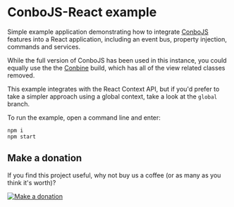 ConboJS-React example
=====================

Simple example application demonstrating how to integrate
[ConboJS](https://www.npmjs.com/package/conbo) features into a React application,
including an event bus, property injection, commands and services.

While the full version of ConboJS has been used in this instance, you could equally
use the the [Conbine](https://www.npmjs.com/package/conbine) build, which has all
of the view related classes removed.

This example integrates with the React Context API, but if you'd prefer to take
a simpler approach using a global context, take a look at the `global` branch.

To run the example, open a command line and enter:

```
npm i
npm start
```

Make a donation
---------------

If you find this project useful, why not buy us a coffee (or as many as you think it's worth)?

[![Make a donation](https://www.paypalobjects.com/en_US/GB/i/btn/btn_donateCC_LG.gif)](http://bit.ly/2L1uoux)
